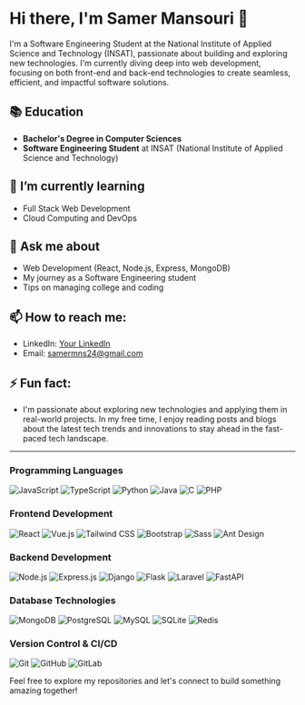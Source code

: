 # Hi there, I'm Samer Mansouri 👋

I'm a Software Engineering Student at the National Institute of Applied Science and Technology (INSAT), passionate about building and exploring new technologies. I'm currently diving deep into web development, focusing on both front-end and back-end technologies to create seamless, efficient, and impactful software solutions.

## 📚 Education

- **Bachelor's Degree in Computer Sciences**
- **Software Engineering Student** at INSAT (National Institute of Applied Science and Technology)

## 🌱 I’m currently learning

- Full Stack Web Development
- Cloud Computing and DevOps


## 💬 Ask me about

- Web Development (React, Node.js, Express, MongoDB)
- My journey as a Software Engineering student
- Tips on managing college and coding

## 📫 How to reach me:

- LinkedIn: [Your LinkedIn](https://tn.linkedin.com/in/samer-mansouri)
- Email: samermns24@gmail.com

## ⚡ Fun fact:

- I'm passionate about exploring new technologies and applying them in real-world projects. In my free time, I enjoy reading posts and blogs about the latest tech trends and innovations to stay ahead in the fast-paced tech landscape.

---

### Programming Languages

![JavaScript](https://img.shields.io/badge/-JavaScript-000?&logo=JavaScript)
![TypeScript](https://img.shields.io/badge/-TypeScript-000?&logo=TypeScript)
![Python](https://img.shields.io/badge/-Python-000?&logo=Python)
![Java](https://img.shields.io/badge/-Java-000?&logo=Java)
![C](https://img.shields.io/badge/-C-000?&logo=c)
![PHP](https://img.shields.io/badge/-PHP-000?&logo=php)

### Frontend Development

![React](https://img.shields.io/badge/-React-000?&logo=React)
![Vue.js](https://img.shields.io/badge/-Vue.js-000?&logo=vue.js)
![Tailwind CSS](https://img.shields.io/badge/-Tailwind_CSS-000?&logo=tailwind-css)
![Bootstrap](https://img.shields.io/badge/-Bootstrap-000?&logo=bootstrap)
![Sass](https://img.shields.io/badge/-Sass-000?&logo=sass)
![Ant Design](https://img.shields.io/badge/-Ant_Design-000?&logo=ant-design)


### Backend Development

![Node.js](https://img.shields.io/badge/-Node.js-000?&logo=node.js)
![Express.js](https://img.shields.io/badge/-Express.js-000?&logo=express)
![Django](https://img.shields.io/badge/-Django-000?&logo=django)
![Flask](https://img.shields.io/badge/-Flask-000?&logo=flask)
![Laravel](https://img.shields.io/badge/-Laravel-000?&logo=laravel)
![FastAPI](https://img.shields.io/badge/-FastAPI-009688?&logo=fastapi&logoColor=white)


### Database Technologies

![MongoDB](https://img.shields.io/badge/-MongoDB-000?&logo=mongodb)
![PostgreSQL](https://img.shields.io/badge/-PostgreSQL-000?&logo=postgresql)
![MySQL](https://img.shields.io/badge/-MySQL-000?&logo=mysql)
![SQLite](https://img.shields.io/badge/-SQLite-000?&logo=sqlite)
![Redis](https://img.shields.io/badge/-Redis-000?&logo=redis)

### Version Control & CI/CD

![Git](https://img.shields.io/badge/-Git-000?&logo=git)
![GitHub](https://img.shields.io/badge/-GitHub-000?&logo=github)
![GitLab](https://img.shields.io/badge/-GitLab-000?&logo=gitlab)



Feel free to explore my repositories and let's connect to build something amazing together!
